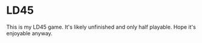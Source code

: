 # LD45

This is my LD45 game. It's likely unfinished and only half playable. Hope it's enjoyable anyway.
